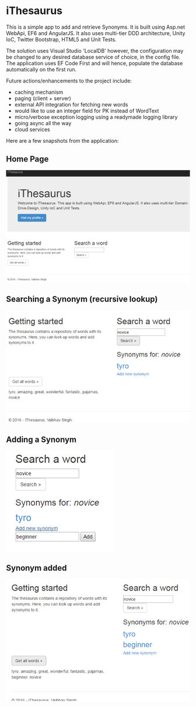 # iThesaurus

This is a simple app to add and retrieve Synonyms.
It is built using Asp.net WebApi, EF6 and AngularJS. It also uses multi-tier DDD architecture, Unity IoC, Twitter Bootstrap, HTML5 and Unit Tests.

The solution uses Visual Studio 'LocalDB' however, the configuration may be changed to any desired database service of choice, in the config file.
The application uses EF Code First and will hence, populate the database automatically on the first run.

Future actions/enhancements to the project include:
- caching mechanism
- paging (client + server)
- external API integration for fetching new words
- would like to use an integer field for PK instead of WordText
- micro/verbose exception logging using a readymade logging library
- going async all the way
- cloud services

Here are a few snapshots from the application:

## Home Page ##
![1.JPG](https://github.com/vaibhavsingh007/iThesaurus/blob/origin/1.PNG?raw=true)

## Searching a Synonym (recursive lookup) ##
![2.JPG](https://github.com/vaibhavsingh007/iThesaurus/blob/origin/2.PNG?raw=true)

## Adding a Synonym ##
![3.JPG](https://github.com/vaibhavsingh007/iThesaurus/blob/origin/3.PNG?raw=true)

## Synonym added ##
![4.JPG](https://github.com/vaibhavsingh007/iThesaurus/blob/origin/4.PNG?raw=true)
